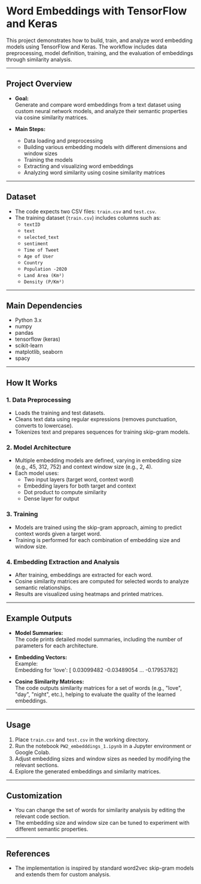 # Word Embeddings with TensorFlow and Keras

This project demonstrates how to build, train, and analyze word embedding models using TensorFlow and Keras. The workflow includes data preprocessing, model definition, training, and the evaluation of embeddings through similarity analysis.

---

## **Project Overview**

- **Goal:**  
  Generate and compare word embeddings from a text dataset using custom neural network models, and analyze their semantic properties via cosine similarity matrices.

- **Main Steps:**  
  - Data loading and preprocessing  
  - Building various embedding models with different dimensions and window sizes  
  - Training the models  
  - Extracting and visualizing word embeddings  
  - Analyzing word similarity using cosine similarity matrices

---

## **Dataset**

- The code expects two CSV files: `train.csv` and `test.csv`.
- The training dataset (`train.csv`) includes columns such as:
  - `textID`
  - `text`
  - `selected_text`
  - `sentiment`
  - `Time of Tweet`
  - `Age of User`
  - `Country`
  - `Population -2020`
  - `Land Area (Km²)`
  - `Density (P/Km²)`

---

## **Main Dependencies**

- Python 3.x
- numpy
- pandas
- tensorflow (keras)
- scikit-learn
- matplotlib, seaborn
- spacy

---

## **How It Works**

### **1. Data Preprocessing**

- Loads the training and test datasets.
- Cleans text data using regular expressions (removes punctuation, converts to lowercase).
- Tokenizes text and prepares sequences for training skip-gram models.

### **2. Model Architecture**

- Multiple embedding models are defined, varying in embedding size (e.g., 45, 312, 752) and context window size (e.g., 2, 4).
- Each model uses:
  - Two input layers (target word, context word)
  - Embedding layers for both target and context
  - Dot product to compute similarity
  - Dense layer for output

### **3. Training**

- Models are trained using the skip-gram approach, aiming to predict context words given a target word.
- Training is performed for each combination of embedding size and window size.

### **4. Embedding Extraction and Analysis**

- After training, embeddings are extracted for each word.
- Cosine similarity matrices are computed for selected words to analyze semantic relationships.
- Results are visualized using heatmaps and printed matrices.

---

## **Example Outputs**

- **Model Summaries:**  
  The code prints detailed model summaries, including the number of parameters for each architecture.

- **Embedding Vectors:**  
  Example:  
Embedding for 'love':
[ 0.03099482 -0.03489054 ... -0.17953782]


- **Cosine Similarity Matrices:**  
The code outputs similarity matrices for a set of words (e.g., "love", "day", "night", etc.), helping to evaluate the quality of the learned embeddings.

---

## **Usage**

1. Place `train.csv` and `test.csv` in the working directory.
2. Run the notebook `PW2_embedddings_1.ipynb` in a Jupyter environment or Google Colab.
3. Adjust embedding sizes and window sizes as needed by modifying the relevant sections.
4. Explore the generated embeddings and similarity matrices.

---

## **Customization**

- You can change the set of words for similarity analysis by editing the relevant code section.
- The embedding size and window size can be tuned to experiment with different semantic properties.

---

## **References**

- The implementation is inspired by standard word2vec skip-gram models and extends them for custom analysis.

